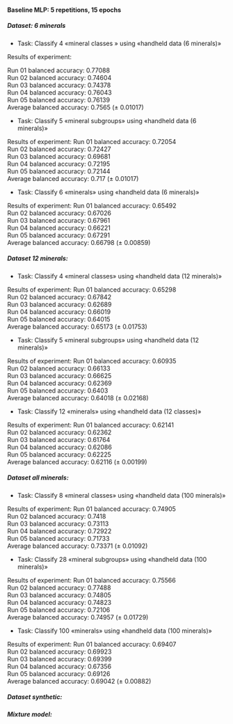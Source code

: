 #### Baseline MLP: 5 repetitions, 15 epochs

##### Dataset: 6 minerals

* 	Task: Classify 4 «mineral classes » using «handheld data (6 minerals)»

Results of experiment:

Run 01 balanced accuracy:	0.77088 \
Run 02 balanced accuracy:	0.74604 \
Run 03 balanced accuracy:	0.74378 \
Run 04 balanced accuracy:	0.76043 \
Run 05 balanced accuracy:	0.76139 \
Average balanced accuracy:	0.7565 (± 0.01017)

* 	Task: Classify 5 «mineral subgroups» using «handheld data (6 minerals)»

Results of experiment:
Run 01 balanced accuracy:	0.72054 \
Run 02 balanced accuracy:	0.72427 \
Run 03 balanced accuracy:	0.69681 \
Run 04 balanced accuracy:	0.72195 \
Run 05 balanced accuracy:	0.72144 \
Average balanced accuracy:	0.717 (± 0.01017)

* 	Task: Classify 6 «minerals» using «handheld data (6 minerals)»

Results of experiment:
Run 01 balanced accuracy:	0.65492 \
Run 02 balanced accuracy:	0.67026 \
Run 03 balanced accuracy:	0.67961 \
Run 04 balanced accuracy:	0.66221 \
Run 05 balanced accuracy:	0.67291 \
Average balanced accuracy:	0.66798 (± 0.00859)


##### Dataset 12 minerals:

* 	Task: Classify 4 «mineral classes» using «handheld data (12 minerals)»

Results of experiment:
Run 01 balanced accuracy:	0.65298 \
Run 02 balanced accuracy:	0.67842 \
Run 03 balanced accuracy:	0.62689 \
Run 04 balanced accuracy:	0.66019 \
Run 05 balanced accuracy:	0.64015 \
Average balanced accuracy:	0.65173 (± 0.01753)

* 	Task: Classify 5 «mineral subgroups» using «handheld data (12 minerals)»

Results of experiment:
Run 01 balanced accuracy:	0.60935 \
Run 02 balanced accuracy:	0.66133 \
Run 03 balanced accuracy:	0.66625 \
Run 04 balanced accuracy:	0.62369 \
Run 05 balanced accuracy:	0.6403 \
Average balanced accuracy:	0.64018 (± 0.02168)

*	Task: Classify 12 «minerals» using «handheld data (12 classes)»

Results of experiment:
Run 01 balanced accuracy:	0.62141 \
Run 02 balanced accuracy:	0.62362 \
Run 03 balanced accuracy:	0.61764 \
Run 04 balanced accuracy:	0.62086 \
Run 05 balanced accuracy:	0.62225 \
Average balanced accuracy:	0.62116 (± 0.00199)


##### Dataset all minerals:

* 	Task: Classify 8 «mineral classes» using «handheld data (100 minerals)»

Results of experiment:
Run 01 balanced accuracy:	0.74905 \
Run 02 balanced accuracy:	0.7418 \
Run 03 balanced accuracy:	0.73113 \
Run 04 balanced accuracy:	0.72922 \
Run 05 balanced accuracy:	0.71733 \
Average balanced accuracy:	0.73371 (± 0.01092)

* 	Task: Classify 28 «mineral subgroups» using «handheld data (100 minerals)»

Results of experiment:
Run 01 balanced accuracy:	0.75566 \
Run 02 balanced accuracy:	0.77488 \
Run 03 balanced accuracy:	0.74805 \
Run 04 balanced accuracy:	0.74823 \
Run 05 balanced accuracy:	0.72106 \
Average balanced accuracy:	0.74957 (± 0.01729)

* 	Task: Classify 100 «minerals» using «handheld data (100 minerals)»

Results of experiment:
Run 01 balanced accuracy:	0.69407 \
Run 02 balanced accuracy:	0.69923 \
Run 03 balanced accuracy:	0.69399 \
Run 04 balanced accuracy:	0.67356 \
Run 05 balanced accuracy:	0.69126 \
Average balanced accuracy:	0.69042 (± 0.00882)

##### Dataset synthetic:


##### Mixture model:
